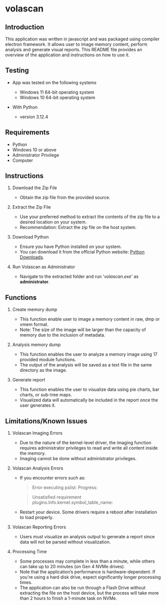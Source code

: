 # volascan

## Introduction

This application was written in javascript and was packaged using compiler electron framework. It allows user to image memory content, perform analysis and generate visual reports. 
This README file provides an overview of the application and instructions on how to use it.



## Testing

- App was tested on the following systems
   - Windows 11 64-bit operating system
   - Windows 10 64-bit operating system

- With Python 
   - version 3.12.4



## Requirements

- Python
- Windows 10 or above
- Administrator Privilege
- Computer 



## Instructions

1. Download the Zip File
   - Obtain the zip file from the provided source.

2. Extract the Zip File
   - Use your preferred method to extract the contents of the zip file to a desired location on your system.
   - Recommendation: Extract the zip file on the host system.

3. Download Python
   - Ensure you have Python installed on your system.
   - You can download it from the official Python website: [Python Downloads](https://www.python.org/downloads/).

4. Run Volascan as Administrator
   - Navigate to the extracted folder and run '_volascan.exe_' as **administrator**.



## Functions

1. Create memory dump
   - This function enable user to image a memory content in raw, dmp or vmem format.
   - Note: The size of the image will be larger than the capacity of memory due to the inclusion of metadata.

2. Analysis memory dump
   - This function enables the user to analyze a memory image using 17 provided module functions.
   - The output of the analysis will be saved as a text file in the same directory as the image.

3. Generate report
   - This function enables the user to visualize data using pie charts, bar charts, or sub-tree maps.
   - Visualized data will automatically be included in the report once the user generates it.



## Limitations/Known Issues

1. Volascan Imaging Errors
   - Due to the nature of the kernel-level driver, the imaging function requires administrator privileges to read and write all content inside the memory.
   - Imaging cannot be done without administrator privileges.

2. Volascan Analysis Errors
   - If you encounter errors such as:
      > Error executing pslist: Progress:
      
      > Unsatisfied requirement plugins.Info.kernel.symbol_table_name:
   - Restart your device. Some drivers require a reboot after installation to load properly.

3. Volascan Reporting Errors
   - Users must visualize an analysis output to generate a report since data will not be parsed without visualization.

4. Processing Time
   - Some processes may complete in less than a minute, while others can take up to 20 minutes (on Gen 4 NVMe drives).
   - Note that the application’s performance is hardware-dependent. If you're using a hard disk drive, expect significantly longer processing times.
   - The application can also be run through a Flash Drive without extracting the file on the host device, but the process will take more than 2 hours to finish a 1-minute task on NVMe.
